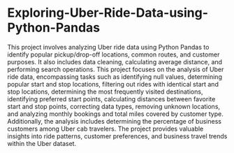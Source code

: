 # Exploring-Uber-Ride-Data-using-Python-Pandas
This project involves analyzing Uber ride data using Python Pandas to identify popular pickup/drop-off locations, common routes, and customer purposes.
It also includes data cleaning, calculating average distance, and performing search operations.
 This project focuses on the analysis of Uber ride data, encompassing tasks such as identifying null values, determining popular start and stop locations,
 filtering out rides with identical start and stop locations, determining the most frequently visited destinations, identifying preferred start points, 
 calculating distances between favorite start and stop points, correcting data types, removing unknown locations, 
 and analyzing monthly bookings and total miles covered by customer type.
 Additionally, the analysis includes determining the percentage of business customers among Uber cab travelers. 
 The project provides valuable insights into ride patterns, customer preferences, and business travel trends within the Uber dataset.
